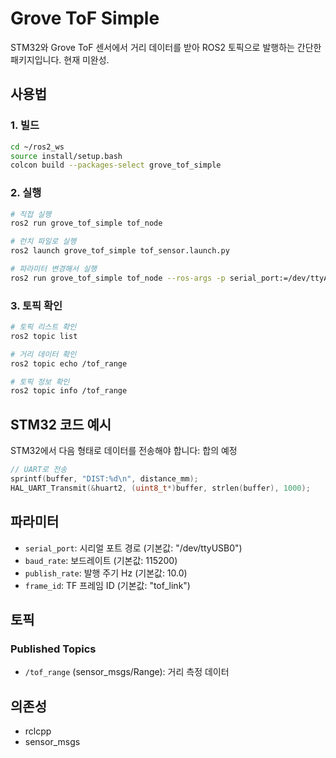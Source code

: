 # Grove ToF Simple

STM32와 Grove ToF 센서에서 거리 데이터를 받아 ROS2 토픽으로 발행하는 간단한 패키지입니다. 현재 미완성.

## 사용법

### 1. 빌드
```bash
cd ~/ros2_ws
source install/setup.bash
colcon build --packages-select grove_tof_simple
```

### 2. 실행
```bash
# 직접 실행
ros2 run grove_tof_simple tof_node

# 런치 파일로 실행
ros2 launch grove_tof_simple tof_sensor.launch.py

# 파라미터 변경해서 실행
ros2 run grove_tof_simple tof_node --ros-args -p serial_port:=/dev/ttyACM0 -p baud_rate:=9600
```

### 3. 토픽 확인
```bash
# 토픽 리스트 확인
ros2 topic list

# 거리 데이터 확인
ros2 topic echo /tof_range

# 토픽 정보 확인
ros2 topic info /tof_range
```

## STM32 코드 예시

STM32에서 다음 형태로 데이터를 전송해야 합니다: 합의 예정

```c
// UART로 전송
sprintf(buffer, "DIST:%d\n", distance_mm);
HAL_UART_Transmit(&huart2, (uint8_t*)buffer, strlen(buffer), 1000);
```

## 파라미터

- `serial_port`: 시리얼 포트 경로 (기본값: "/dev/ttyUSB0")
- `baud_rate`: 보드레이트 (기본값: 115200)
- `publish_rate`: 발행 주기 Hz (기본값: 10.0)
- `frame_id`: TF 프레임 ID (기본값: "tof_link")

## 토픽

### Published Topics
- `/tof_range` (sensor_msgs/Range): 거리 측정 데이터

## 의존성

- rclcpp
- sensor_msgs
